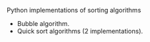 Python implementations of sorting algorithms

* Bubble algorithm.
* Quick sort algorithms (2 implementations).
